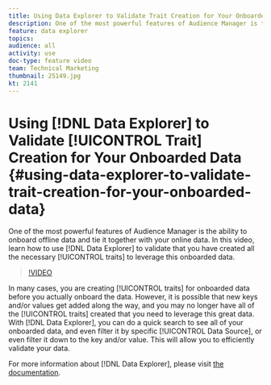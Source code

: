 ```yaml
---
title: Using Data Explorer to Validate Trait Creation for Your Onboarded Data 
description: One of the most powerful features of Audience Manager is the ability to onboard offline data and tie it together with your online data. In this video, learn how to use Data Explorer to validate that you have created all the necessary traits to leverage this onboarded data.
feature: data explorer
topics: 
audience: all
activity: use
doc-type: feature video
team: Technical Marketing
thumbnail: 25149.jpg
kt: 2141
---
```


# Using [!DNL Data Explorer] to Validate [!UICONTROL Trait] Creation for Your Onboarded Data {#using-data-explorer-to-validate-trait-creation-for-your-onboarded-data}

One of the most powerful features of Audience Manager is the ability to onboard offline data and tie it together with your online data. In this video, learn how to use [!DNL Data Explorer] to validate that you have created all the necessary [!UICONTROL traits] to leverage this onboarded data.

>[!VIDEO](https://video.tv.adobe.com/v/25149/?quality=12)

In many cases, you are creating [!UICONTROL traits] for onboarded data before you actually onboard the data. However, it is possible that new keys and/or values get added along the way, and you may no longer have all of the [!UICONTROL traits] created that you need to leverage this great data. With [!DNL Data Explorer], you can do a quick search to see all of your onboarded data, and even filter it by specific [!UICONTROL Data Source], or even filter it down to the key and/or value. This will allow you to efficiently validate your data.

For more information about [!DNL Data Explorer], please visit [the documentation](https://experiencecloud.adobe.com/resources/help/en_US/aam/data-explorer.html).